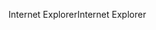 <span data-ttu-id="73b37-101">Internet Explorer</span><span class="sxs-lookup"><span data-stu-id="73b37-101">Internet Explorer</span></span>
